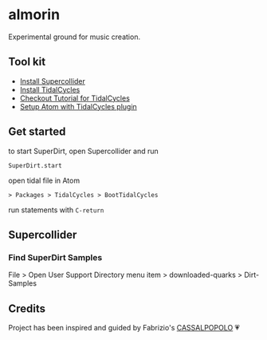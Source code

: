 # almorin

Experimental ground for music creation.

## Tool kit

- [Install Supercollider](https://github.com/lvm/build-supercollider)
- [Install TidalCycles](https://tidalcycles.org/index.php/Installation)
- [Checkout Tutorial for TidalCycles](https://tidalcycles.org/index.php/Tutorial)
- [Setup Atom with TidalCycles plugin](https://tidalcycles.org/index.php/Linux_installation#Instructions:_Atom_Extension)

## Get started

to start SuperDirt, open Supercollider and run

`SuperDirt.start`

open tidal file in Atom

`> Packages > TidalCycles > BootTidalCycles`

run statements with `C-return`


## Supercollider

### Find SuperDirt Samples

File > Open User Support Directory menu item > downloaded-quarks > Dirt-Samples


## Credits

Project has been inspired and guided by Fabrizio's [CASSALPOPOLO](https://github.com/f-f/CASSALPOPOLO) 💗
